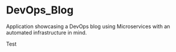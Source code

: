 # DevOps_Blog
Application showcasing a DevOps blog using Microservices with an automated infrastructure in mind. 

Test
